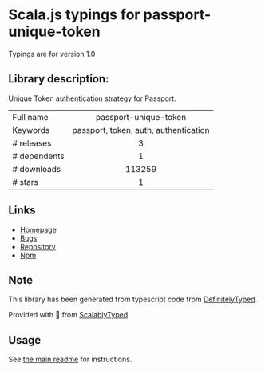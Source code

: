 
# Scala.js typings for passport-unique-token

Typings are for version 1.0

## Library description:
Unique Token authentication strategy for Passport.

|                    |                 |
| ------------------ | :-------------: |
| Full name          | passport-unique-token |
| Keywords           | passport, token, auth, authentication |
| # releases         | 3 |
| # dependents       | 1 |
| # downloads        | 113259 |
| # stars            | 1 |

## Links
- [Homepage](https://github.com/lughino/passport-unique-token)
- [Bugs](https://github.com/lughino/passport-unique-token/issues)
- [Repository](https://github.com/lughino/passport-unique-token)
- [Npm](https://www.npmjs.com/package/passport-unique-token)
    


## Note
This library has been generated from typescript code from [DefinitelyTyped](https://definitelytyped.org).

Provided with :purple_heart: from [ScalablyTyped](https://github.com/oyvindberg/ScalablyTyped)

## Usage
See [the main readme](../../readme.md) for instructions.


